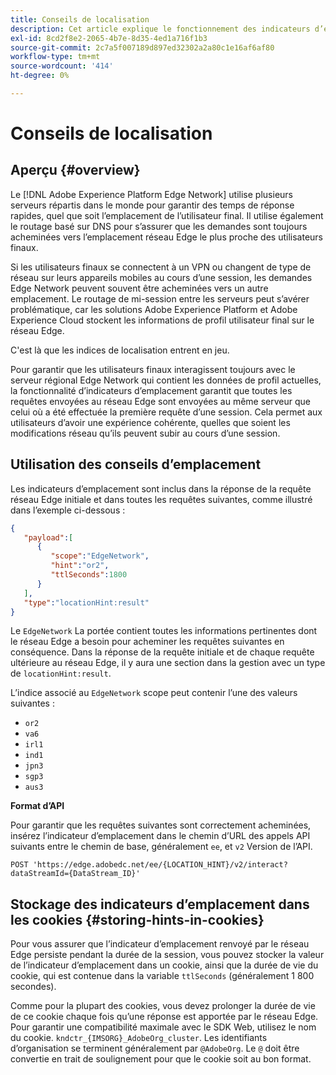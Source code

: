 ```yaml
---
title: Conseils de localisation
description: Cet article explique le fonctionnement des indicateurs d’emplacement dans l’API Edge Network Server, de sorte que les demandes des utilisateurs finaux puissent toujours être acheminées vers le même serveur.
exl-id: 8cd2f8e2-2065-4b7e-8d35-4ed1a716f1b3
source-git-commit: 2c7a5f007189d897ed32302a2a80c1e16af6af80
workflow-type: tm+mt
source-wordcount: '414'
ht-degree: 0%

---
```


# Conseils de localisation

## Aperçu {#overview}

Le [!DNL Adobe Experience Platform Edge Network] utilise plusieurs serveurs répartis dans le monde pour garantir des temps de réponse rapides, quel que soit l’emplacement de l’utilisateur final. Il utilise également le routage basé sur DNS pour s’assurer que les demandes sont toujours acheminées vers l’emplacement réseau Edge le plus proche des utilisateurs finaux.

Si les utilisateurs finaux se connectent à un VPN ou changent de type de réseau sur leurs appareils mobiles au cours d’une session, les demandes Edge Network peuvent souvent être acheminées vers un autre emplacement. Le routage de mi-session entre les serveurs peut s’avérer problématique, car les solutions Adobe Experience Platform et Adobe Experience Cloud stockent les informations de profil utilisateur final sur le réseau Edge.

C&#39;est là que les indices de localisation entrent en jeu.

Pour garantir que les utilisateurs finaux interagissent toujours avec le serveur régional Edge Network qui contient les données de profil actuelles, la fonctionnalité d’indicateurs d’emplacement garantit que toutes les requêtes envoyées au réseau Edge sont envoyées au même serveur que celui où a été effectuée la première requête d’une session. Cela permet aux utilisateurs d’avoir une expérience cohérente, quelles que soient les modifications réseau qu’ils peuvent subir au cours d’une session.

## Utilisation des conseils d’emplacement

Les indicateurs d’emplacement sont inclus dans la réponse de la requête réseau Edge initiale et dans toutes les requêtes suivantes, comme illustré dans l’exemple ci-dessous :

```json
{
   "payload":[
      {
         "scope":"EdgeNetwork",
         "hint":"or2",
         "ttlSeconds":1800
      }
   ],
   "type":"locationHint:result"
}
```

Le `EdgeNetwork` La portée contient toutes les informations pertinentes dont le réseau Edge a besoin pour acheminer les requêtes suivantes en conséquence. Dans la réponse de la requête initiale et de chaque requête ultérieure au réseau Edge, il y aura une section dans la gestion avec un type de `locationHint:result`.

L’indice associé au `EdgeNetwork` scope peut contenir l’une des valeurs suivantes :

* `or2`
* `va6`
* `irl1`
* `ind1`
* `jpn3`
* `sgp3`
* `aus3`

**Format d’API**

Pour garantir que les requêtes suivantes sont correctement acheminées, insérez l’indicateur d’emplacement dans le chemin d’URL des appels API suivants entre le chemin de base, généralement `ee`, et `v2` Version de l’API.

```http
POST 'https://edge.adobedc.net/ee/{LOCATION_HINT}/v2/interact?dataStreamId={DataStream_ID}'
```

## Stockage des indicateurs d’emplacement dans les cookies {#storing-hints-in-cookies}

Pour vous assurer que l’indicateur d’emplacement renvoyé par le réseau Edge persiste pendant la durée de la session, vous pouvez stocker la valeur de l’indicateur d’emplacement dans un cookie, ainsi que la durée de vie du cookie, qui est contenue dans la variable `ttlSeconds` (généralement 1 800 secondes).

Comme pour la plupart des cookies, vous devez prolonger la durée de vie de ce cookie chaque fois qu’une réponse est apportée par le réseau Edge. Pour garantir une compatibilité maximale avec le SDK Web, utilisez le nom du cookie. `kndctr_{IMSORG}_AdobeOrg_cluster`. Les identifiants d’organisation se terminent généralement par `@AdobeOrg`. Le `@` doit être convertie en trait de soulignement pour que le cookie soit au bon format.
